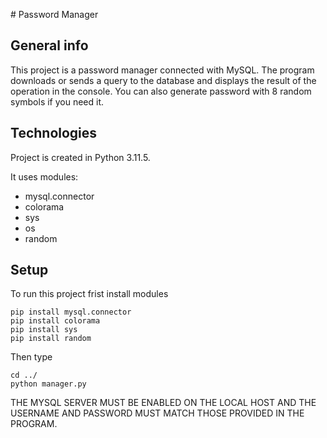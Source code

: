 <p>
# Password Manager
  
## General info
This project is a password manager connected with MySQL. The program downloads or sends a query to the database and displays the result of the operation in the console. You can also generate password with 8 random symbols if you need it.
  
## Technologies
Project is created in Python 3.11.5.

It uses modules:
* mysql.connector
* colorama
* sys
* os
* random
## Setup
To run this project frist install modules

```
pip install mysql.connector
pip install colorama
pip install sys
pip install random
```
Then type
```
cd ../
python manager.py
```
THE MYSQL SERVER MUST BE ENABLED ON THE LOCAL HOST AND THE USERNAME AND PASSWORD MUST MATCH THOSE PROVIDED IN THE PROGRAM.
</p>
